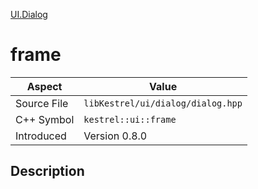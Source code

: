 [UI.Dialog](index)
# frame
| Aspect | Value |
| --- | --- |
| Source File | `libKestrel/ui/dialog/dialog.hpp` |
| C++ Symbol | `kestrel::ui::frame` |
| Introduced | Version 0.8.0 |
## Description

